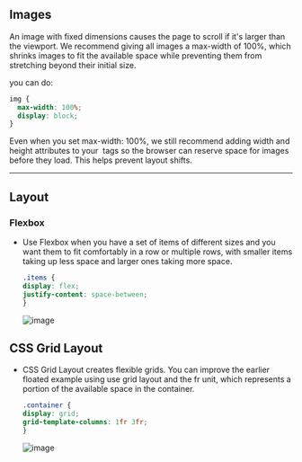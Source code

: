 ## Images

An image with fixed dimensions causes the page to scroll if it's larger than the viewport. We recommend giving all images a max-width of 100%, which shrinks images to fit the available space while preventing them from stretching beyond their initial size.

you can do:

```css
img {
  max-width: 100%;
  display: block;
}
```

Even when you set max-width: 100%, we still recommend adding width and height attributes to your <img> tags so the browser can reserve space for images before they load. This helps prevent layout shifts.

- - - - - 

## Layout
  ### Flexbox 
  - Use Flexbox when you have a set of items of different sizes and you want them to fit comfortably in a row or multiple rows, with smaller items taking up less space and larger ones taking more space.

    ```css
    .items {
    display: flex;
    justify-content: space-between;
    }
    ```

    ![image](https://github.com/saidali-ibn-zafar/Website-Performance-Optimization/assets/120341849/aa342464-5fd3-4139-87b5-43019e55a347)


## CSS Grid Layout
  - CSS Grid Layout creates flexible grids. You can improve the earlier floated example using use grid layout and the fr unit, which represents a portion of the available space in the container.

    ```css
    .container {
    display: grid;
    grid-template-columns: 1fr 3fr;
    }
    ```

    ![image](https://github.com/saidali-ibn-zafar/Website-Performance-Optimization/assets/120341849/d49d20e9-ca86-4eb8-a565-27eff541e6db)
